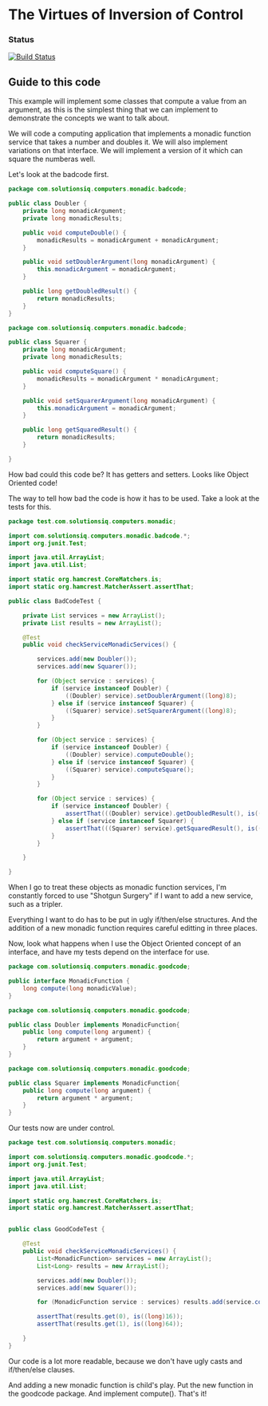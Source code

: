 The Virtues of Inversion of Control 
=====================================

### Status
[![Build Status](https://travis-ci.org/hdeiner/the-virtues-of-inversion-of-control.svg?branch=master)](https://travis-ci.org/hdeiner/the-virtues-of-inversion-of-control)

Guide to this code
------------------
This example will implement some classes that compute a value from an argument, as this is the simplest thing that we can implement to demonstrate the concepts we want to talk about. 

We will code a computing application that implements a monadic function service that takes a number and doubles it. We will also implement variations on that interface. We will implement a version of it which can square the numberas well.
 
Let's look at the badcode first.
```java
package com.solutionsiq.computers.monadic.badcode;

public class Doubler {
    private long monadicArgument;
    private long monadicResults;

    public void computeDouble() {
        monadicResults = monadicArgument + monadicArgument;
    }

    public void setDoublerArgument(long monadicArgument) {
        this.monadicArgument = monadicArgument;
    }

    public long getDoubledResult() {
        return monadicResults;
    }
}
```
```java
package com.solutionsiq.computers.monadic.badcode;

public class Squarer {
    private long monadicArgument;
    private long monadicResults;

    public void computeSquare() {
        monadicResults = monadicArgument * monadicArgument;
    }

    public void setSquarerArgument(long monadicArgument) {
        this.monadicArgument = monadicArgument;
    }

    public long getSquaredResult() {
        return monadicResults;
    }

}
```
How bad could this code be?  It has getters and setters.  Looks like Object Oriented code!

The way to tell how bad the code is how it has to be used.  Take a look at the tests for this.

```java
package test.com.solutionsiq.computers.monadic;

import com.solutionsiq.computers.monadic.badcode.*;
import org.junit.Test;

import java.util.ArrayList;
import java.util.List;

import static org.hamcrest.CoreMatchers.is;
import static org.hamcrest.MatcherAssert.assertThat;

public class BadCodeTest {

    private List services = new ArrayList();
    private List results = new ArrayList();

    @Test
    public void checkServiceMonadicServices() {

        services.add(new Doubler());
        services.add(new Squarer());

        for (Object service : services) {
            if (service instanceof Doubler) {
                ((Doubler) service).setDoublerArgument((long)8);
            } else if (service instanceof Squarer) {
                ((Squarer) service).setSquarerArgument((long)8);
            }
        }

        for (Object service : services) {
            if (service instanceof Doubler) {
                ((Doubler) service).computeDouble();
            } else if (service instanceof Squarer) {
                ((Squarer) service).computeSquare();
            }
        }

        for (Object service : services) {
            if (service instanceof Doubler) {
                assertThat(((Doubler) service).getDoubledResult(), is((long)16));
            } else if (service instanceof Squarer) {
                assertThat(((Squarer) service).getSquaredResult(), is((long)64));
            }
        }

    }

}
```

When I go to treat these objects as monadic function services, I'm constantly forced to use "Shotgun Surgery" if I want to add a new service, such as a tripler.

Everything I want to do has to be put in ugly if/then/else structures.  And the addition of a new monadic function requires careful editting in three places.

Now, look what happens when I use the Object Oriented concept of an interface, and have my tests depend on the interface for use.

```java
package com.solutionsiq.computers.monadic.goodcode;

public interface MonadicFunction {
    long compute(long monadicValue);
}
```

```java
package com.solutionsiq.computers.monadic.goodcode;

public class Doubler implements MonadicFunction{
    public long compute(long argument) {
        return argument + argument;
    }
}
```

```java
package com.solutionsiq.computers.monadic.goodcode;

public class Squarer implements MonadicFunction{
    public long compute(long argument) {
        return argument * argument;
    }
}
```

Our tests now are under control.

```java
package test.com.solutionsiq.computers.monadic;

import com.solutionsiq.computers.monadic.goodcode.*;
import org.junit.Test;

import java.util.ArrayList;
import java.util.List;

import static org.hamcrest.CoreMatchers.is;
import static org.hamcrest.MatcherAssert.assertThat;


public class GoodCodeTest {

    @Test
    public void checkServiceMonadicServices() {
        List<MonadicFunction> services = new ArrayList();
        List<Long> results = new ArrayList();

        services.add(new Doubler());
        services.add(new Squarer());

        for (MonadicFunction service : services) results.add(service.compute((long)8));

        assertThat(results.get(0), is((long)16));
        assertThat(results.get(1), is((long)64));

    }
}

```

Our code is a lot more readable, because we don't have ugly casts and if/then/else clauses.

And adding a new monadic function is child's play.  Put the new function in the goodcode package.  And implement compute().  That's it!